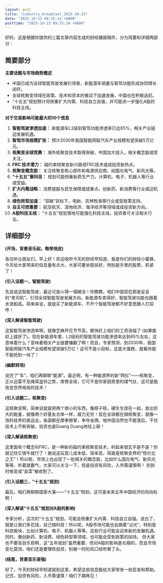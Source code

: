 ```yaml
---
layout: post
title: "industry_broadcast_2025-10-23"
date: "2025-10-23 09:25:24 +0800"
posttime: "2025-10-23 09:25:24 +0800"
---
```


好的，这是根据你提供的三篇文章内容生成的财经播报稿件，分为简要和详细两部分：

## 简要部分

**主要话题与市场趋势概述**

*   中国已成为全球智能驾驶发展引领者，新能源车销量与智驾功能形成协同增长闭环。
*   全球核聚变领域在政策、技术和资本的推动下加速发展，中国也在积极追赶。
*   “十五五”规划预计将侧重扩大内需、科技自立自强，并可能进一步强化A股的科技主线。

**对于交易影响可能最大的10个信息**

1.  **智能驾驶渗透加速：** 新能源车L2级别智驾功能渗透率已达65%，相关产业链迎发展机遇。
2.  **智驾市场规模扩张：** 预计2030年我国智能网联汽车产业规模有望突破5万亿元。
3.  **核聚变全球竞赛：**  海外核聚变技术取得突破，中国加大投入，相关概念股或受关注。
4.  **FRC 技术潜力：**  磁约束核聚变新兴路径FRC技术或成投资新热点。
5.  **核聚变概念股：**  关注核聚变核心部件和电源供应商，如国光电气、新风光等。
6.  **“十五五”重科技：**  规划可能侧重新质生产力，计算机、电子、机器人等行业或受益。
7.  **扩大内需战略：**  消费提振与民生保障或成重点，创新药、新消费等行业或迎机遇。
8.  **绿色转型加速：**  “双碳”目标下，电新、农林牧渔等行业或受政策支持。
9.  **自主可控重要：**  航空航天、深地经济、海洋经济等领域或成投资新方向。
10. **A股科技主线：**  “十五五”规划落地可能强化科技主线，投资者可关注相关行业。

## 详细部分

**(开场，背景音乐起，略带俏皮)**

各位听众朋友们，早上好！欢迎收听今天的财经早知道，我是你们的财经小蜜蜂，今天给大家带来的信息量有点大，大家可要坐稳扶好，特别是手里的股票，抓紧了！

**(引入话题一，智能驾驶)**

先说说这智能驾驶，最近可是火得一塌糊涂！你瞧瞧，咱们中国现在那是妥妥的“老司机”，引领全球智能驾驶发展方向，新能源车卖得好，智能驾驶功能也跟着水涨船高。简单来说，就是买了新能源车，不开个智能驾驶都不好意思跟人打招呼！

**(深入解读智能驾驶)**

这智能驾驶渗透率啊，就像芝麻开花节节高，都快赶上咱们的工资涨幅了 (如果能赶上就好了)。现在新能源车里，L2级别的智能驾驶功能渗透率达到65%左右，这意味着什么？意味着相关产业链要赚翻了啊！而且，专家预测，到2030年，我国智能网联汽车产业规模有望突破5万亿！这可不是小目标，这是大蛋糕，就看你能不能抢到一块了！

**(幽默转场)**

说完了“车”，咱们再聊聊“能源”。最近啊，有一种能源界的新“网红”——核聚变，正以迅雷不及掩耳盗铃之势，席卷全球，它可不是你家厨房里的煤气灶，这可是能改变世界格局的技术！

**(引入话题二，核聚变)**

这核聚变啊，简单说就是把两个很小的东西，像原子核，硬生生捏在一起，放出巨大的能量，就像两个好基友合体一样，威力无穷！现在全球都在搞核聚变，就像一场科技界的奥运会，各国都在摩拳擦掌，争夺金牌。咱中国当然也不能落后，不仅技术上不断突破，投资也是Duang Duang地往上砸！

**(深入解读核聚变)**

这里面有个概念叫FRC，是一种新的磁约束核聚变技术，听起来很玄乎是不是？你就记住它很牛就行了！据说这玩意儿成本低、效率高，简直是核聚变界的“性价比之王”！所以呢，市场上也出现了一批相关的概念股，比如什么国光电气、新风光等等，听着就霸气，大家可以关注一下，但是投资有风险，入市需谨慎啊！ 别到时候变成“韭菜”被收割了。

**(引入话题三，“十五五”规划)**

最后，咱们再聊聊国家大事——“十五五”规划。这可是未来五年中国经济的风向标啊！

**(深入解读“十五五”规划对A股的影响)**

专家分析，这次的“十五五”规划，可能会侧重扩大内需、科技自立自强。说白了，就是让我们多花钱，自己搞科技！所以呢，A股市场可能也会跟着“沾光”，特别是科技板块，比如计算机、电子、机器人等等，这些行业可能会迎来新的发展机遇。同时，像创新药、新消费、绿色转型等领域，也可能会受到政策的扶持。 但大家也不要盲目乐观啊，这“五年规划”虽然重要，但对A股的影响是长期的，而且市场变化莫测，咱们还是要理性投资，别被一时的风口给吹晕了头。

**(结尾，背景音乐渐强)**

好了，今天的财经早知道就到这里。希望这些信息能给大家带来一些启发和帮助。记住，投资有风险，入市需谨慎！咱们下期再见！
